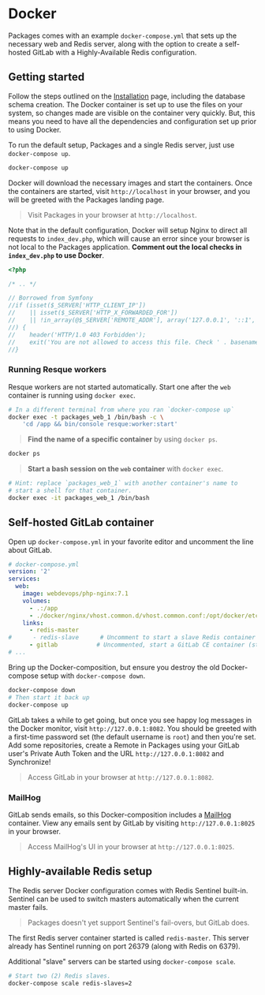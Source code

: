 # Docker

Packages comes with an example `docker-compose.yml` that sets up the necessary web and Redis server, along with the option to create a self-hosted GitLab with a Highly-Available Redis configuration.

## Getting started

Follow the steps outlined on the [Installation](installation.md) page, including the database schema creation. The Docker container is set up to use the files on your system, so changes made are visible on the container very quickly. But, this means you need to have all the dependencies and configuration set up prior to using Docker.

To run the default setup, Packages and a single Redis server, just use `docker-compose up`.

```bash
docker-compose up
```

Docker will download the necessary images and start the containers. Once the containers are started, visit `http://localhost` in your browser, and you will be greeted with the Packages landing page.

> Visit Packages in your browser at `http://localhost`.

Note that in the default configuration, Docker will setup Nginx to direct all requests to `index_dev.php`, which will cause an error since your browser is not local to the Packages application. **Comment out the local checks in `index_dev.php` to use Docker**.

```php
<?php

/* .. */

// Borrowed from Symfony
//if (isset($_SERVER['HTTP_CLIENT_IP'])
//    || isset($_SERVER['HTTP_X_FORWARDED_FOR'])
//    || !in_array(@$_SERVER['REMOTE_ADDR'], array('127.0.0.1', '::1', 'fe80::1'))
//) {
//    header('HTTP/1.0 403 Forbidden');
//    exit('You are not allowed to access this file. Check ' . basename(__FILE__) . ' for more information.');
//}

```

### Running Resque workers

Resque workers are not started automatically. Start one after the `web` container is running using `docker exec`.

```bash
# In a different terminal from where you ran `docker-compose up`
docker exec -t packages_web_1 /bin/bash -c \
    'cd /app && bin/console resque:worker:start'
```

> **Find the name of a specific container** by using `docker ps`.
  ```bash
  docker ps
  ```

> **Start a bash session on the `web` container** with `docker exec`.
  ```bash
  # Hint: replace `packages_web_1` with another container's name to 
  # start a shell for that container.
  docker exec -it packages_web_1 /bin/bash
  ```

## Self-hosted GitLab container

Open up `docker-compose.yml` in your favorite editor and uncomment the line about GitLab.

```yaml
# docker-compose.yml
version: '2'
services:
  web:
    image: webdevops/php-nginx:7.1
    volumes:
      - .:/app
      - ./docker/nginx/vhost.common.d/vhost.common.conf:/opt/docker/etc/nginx/vhost.common.d/10-location-root.conf
    links:
      - redis-master
#      - redis-slave      # Uncomment to start a slave Redis container
      - gitlab           # Uncommented, start a GitLab CE container (starts mailhog, too)
# ...
```

Bring up the Docker-composition, but ensure you destroy the old Docker-compose setup with `docker-compose down`. 

```bash
docker-compose down
# Then start it back up
docker-compose up
```

GitLab takes a while to get going, but once you see happy log messages in the Docker monitor, visit `http://127.0.0.1:8082`. You should be greeted with a first-time password set (the default username is `root`) and then you're set. Add some repositories, create a Remote in Packages using your GitLab user's Private Auth Token and the URL `http://127.0.0.1:8082` and Synchronize!

> Access GitLab in your browser at `http://127.0.0.1:8082`.

### MailHog

GitLab sends emails, so this Docker-composition includes a [MailHog](https://github.com/mailhog/MailHog) container. View any emails sent by GitLab by visiting `http://127.0.0.1:8025` in your browser.

> Access MailHog's UI in your browser at `http://127.0.0.1:8025`.

## Highly-available Redis setup

The Redis server Docker configuration comes with Redis Sentinel built-in. Sentinel can be used to switch masters automatically when the current master fails.

> Packages doesn't yet support Sentinel's fail-overs, but GitLab does.

The first Redis server container started is called `redis-master`. This server already has Sentinel running on port 26379 (along with Redis on 6379).

Additional "slave" servers can be started using `docker-compose scale`.

```bash
# Start two (2) Redis slaves.
docker-compose scale redis-slaves=2
```